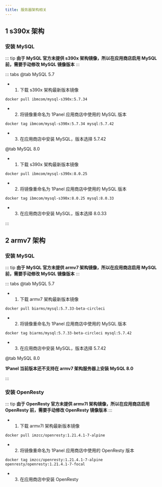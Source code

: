 ```yaml
---
title: 服务器架构相关
---
```


## 1 s390x 架构

### 安装 MySQL
::: tip
**由于 MySQL 官方未提供 s390x 架构镜像，所以在应用商店启用 MySQL 前，需要手动修改 MySQL 镜像版本**
:::

::: tabs
@tab MySQL 5.7

- 1. 下载 s390x 架构最新版本镜像

```shell
docker pull ibmcom/mysql-s390x:5.7.34
```

- 2. 将镜像重命名为 1Panel 应用商店中使用的 MySQL 版本

```shell
docker tag ibmcom/mysql-s390x:5.7.34 mysql:5.7.42
```

- 3. 在应用商店中安装 MySQL，版本选择 5.7.42

@tab MySQL 8.0

- 1. 下载 s390x 架构最新版本镜像

```shell
docker pull ibmcom/mysql-s390x:8.0.25
```

- 2. 将镜像重命名为 1Panel 应用商店中使用的 MySQL 版本

```shell
docker tag ibmcom/mysql-s390x:8.0.25 mysql:8.0.33
```

- 3. 在应用商店中安装 MySQL，版本选择 8.0.33

:::

## 2 armv7 架构

### 安装 MySQL

::: tip
**由于 MySQL 官方未提供 armv7 架构镜像，所以在应用商店启用 MySQL 前，需要手动修改 MySQL 镜像版本**
:::

::: tabs
@tab MySQL 5.7

- 1. 下载 armv7 架构最新版本镜像

```shell
docker pull biarms/mysql:5.7.33-beta-circleci
```

- 2. 将镜像重命名为 1Panel 应用商店中使用的 MySQL 版本

```shell
docker tag biarms/mysql:5.7.33-beta-circleci mysql:5.7.42
```

- 3. 在应用商店中安装 MySQL，版本选择 5.7.42

@tab MySQL 8.0

**1Panel 当前版本还不支持在 armv7 架构服务器上安装 MySQL 8.0**

:::

### 安装 OpenResty

::: tip
**由于 OpenResty 官方未提供 armv7l 架构镜像，所以在应用商店启用 OpenResty 前，需要手动修改 OpenResty 镜像版本**
:::

- 1. 下载 armv7l 架构最新版本镜像

```shell
docker pull imzcc/openresty:1.21.4.1-7-alpine
```

- 2. 将镜像重命名为 1Panel 应用商店中使用的 OpenResty 版本

```shell
docker tag imzcc/openresty:1.21.4.1-7-alpine openresty/openresty:1.21.4.1-7-focal
```

- 3. 在应用商店中安装 OpenResty